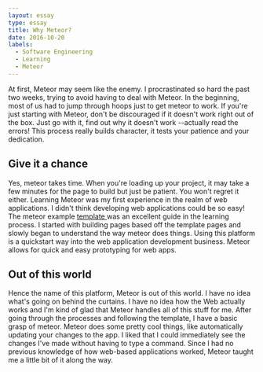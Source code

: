 ```yaml
---
layout: essay
type: essay
title: Why Meteor?
date: 2016-10-20
labels:
  - Software Engineering
  - Learning
  - Meteor
---
```


At first, Meteor may seem like the enemy. I procrastinated so hard the past two weeks, trying to avoid having to deal with Meteor. In the beginning, most of us had to jump through hoops just to get meteor to work. If you're just starting with Meteor, don't be discouraged if it doesn't work right out of the box. Just go with it, find out why it doesn't work --actually read the errors! This process really builds character, it tests your patience and your dedication. 

## Give it a chance

Yes, meteor takes time. When you're loading up your project, it may take a few minutes for the page to build but just be patient. You won't regret it either. Learning Meteor was my first experience in the realm of web applications. I didn't think developing web applications could be so easy! The meteor example <a href="http://ics-software-engineering.github.io/meteor-application-template/"> template </a> was an excellent guide in the learning process. I started with building pages based off the template pages and slowly began to understand the way meteor does things. 
Using this platform is a quickstart way into the web application development business. Meteor allows for quick and easy prototyping for web apps.

## Out of this world  
Hence the name of this platform, Meteor is out of this world. I have no idea what's going on behind the curtains. I have no idea how the Web actually works and I'm kind of glad that Meteor handles all of this stuff for me. After going through the processes and following the template, I have a basic grasp of meteor. Meteor does some pretty cool things, like automatically updating your changes to the app. I liked that I could immediately see the changes I've made without having to type a command. Since I had no previous knowledge of how web-based applications worked, Meteor taught me a little bit of it along the way.




